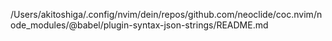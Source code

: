 /Users/akitoshiga/.config/nvim/dein/repos/github.com/neoclide/coc.nvim/node_modules/@babel/plugin-syntax-json-strings/README.md